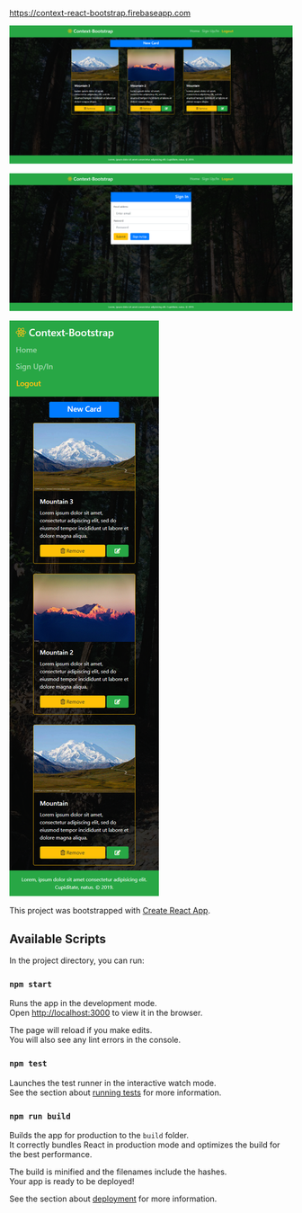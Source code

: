 https://context-react-bootstrap.firebaseapp.com

![alt text](https://raw.githubusercontent.com/CortezGuitar/react-context/master/pics//screencapture-localhost-3000-2019-03-24-12_16_05.png)

![alt text](https://raw.githubusercontent.com/CortezGuitar/react-context/master/pics//screencapture-localhost-3000-auth-2019-03-24-12_17_17.png)

![alt text](https://raw.githubusercontent.com/CortezGuitar/react-context/master/pics//screencapture-localhost-3000-2019-03-24-12_18_06.png)

This project was bootstrapped with [Create React App](https://github.com/facebook/create-react-app).

## Available Scripts

In the project directory, you can run:

### `npm start`

Runs the app in the development mode.<br>
Open [http://localhost:3000](http://localhost:3000) to view it in the browser.

The page will reload if you make edits.<br>
You will also see any lint errors in the console.

### `npm test`

Launches the test runner in the interactive watch mode.<br>
See the section about [running tests](https://facebook.github.io/create-react-app/docs/running-tests) for more information.

### `npm run build`

Builds the app for production to the `build` folder.<br>
It correctly bundles React in production mode and optimizes the build for the best performance.

The build is minified and the filenames include the hashes.<br>
Your app is ready to be deployed!

See the section about [deployment](https://facebook.github.io/create-react-app/docs/deployment) for more information.
